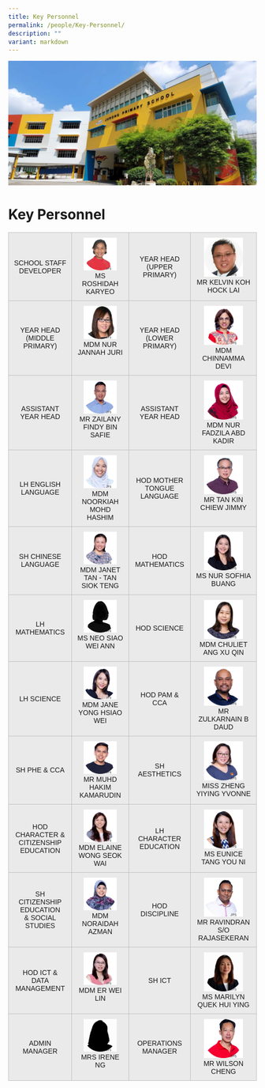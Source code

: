 ```yaml
---
title: Key Personnel
permalink: /people/Key-Personnel/
description: ""
variant: markdown
---
```

![](/images/JPS_School_Front_Banner.jpg)[](/images/Banner.png)

Key Personnel
=============

<style type="text/css">
.tg  {border-collapse:collapse;border-spacing:0;}
.tg td{border-color:black;border-style:solid;border-width:1px;font-family:Arial, sans-serif;font-size:14px;
  overflow:hidden;padding:10px 10px;word-break:normal;}
.tg th{border-color:black;border-style:solid;border-width:1px;font-family:Arial, sans-serif;font-size:14px;
  font-weight:normal;overflow:hidden;padding:10px 10px;word-break:normal;}
.tg .tg-sufc{background-color:#eaeaea;border-color:#c0c0c0;text-align:center;vertical-align:middle}
.tg .tg-qtzs{background-color:#eaeaea;border-color:#c0c0c0;text-align:center;vertical-align:top}
</style>
<table class="tg">

<tbody>
  <tr>
    <td class="tg-sufc">SCHOOL STAFF DEVELOPER</td>
    <td class="tg-qtzs"><img src="/images/Staff%20Photos/KPs/ms%20roshidah%20karyeo.jpg" style="width:70%"><br>MS ROSHIDAH KARYEO</td>
    <td class="tg-sufc">YEAR HEAD<br>(UPPER PRIMARY)</td>
    <td class="tg-qtzs"><img src="/images/Staff%20Photos/KPs/Kelvin_Koh_JPS.jpg" style="width:70%"><br>MR KELVIN KOH HOCK LAI</td>
  </tr>
  <tr>
		<td class="tg-sufc">YEAR HEAD<br>(MIDDLE PRIMARY)</td>
    <td class="tg-qtzs"><img src="/images/Staff%20Photos/KPs/Jannah_juri_website02.png" style="width:70%"><br>MDM NUR JANNAH JURI</td>
      <td class="tg-sufc">YEAR HEAD <br>(LOWER PRIMARY)</td>
    <td class="tg-qtzs"><img src="/images/Staff%20Photos/KPs/mdm chinnamma devi.jpg" style="width:70%"><br>MDM CHINNAMMA DEVI</td>
  </tr>
	<tr>
		<td class="tg-sufc">ASSISTANT<br> YEAR HEAD</td>
    <td class="tg-qtzs"><img src="/images/Staff%20Photos/KPs/mr zailany findy b safie.jpg" style="width:70%"><br>MR ZAILANY FINDY BIN SAFIE</td>
      <td class="tg-sufc">ASSISTANT<br> YEAR HEAD <br></td>
    <td class="tg-qtzs"><img src="/images/Staff%20Photos/KPs/mdm nur fadzila abd kadir.jpg" style="width:70%"><br>MDM NUR FADZILA ABD KADIR</td>
  </tr>
	<tr>
      <td class="tg-sufc">LH ENGLISH <br>LANGUAGE </td>
    <td class="tg-qtzs"><img src="/images/Staff%20Photos/KPs/mdm noorkiah mohd hashim.jpg" style="width:70%"><br>MDM NOORKIAH MOHD HASHIM</td>
			<td class="tg-sufc">HOD MOTHER TONGUE LANGUAGE</td>
    <td class="tg-qtzs"><img src="/images/Staff%20Photos/KPs/mr tan kin chiew jimmy.jpg" style="width:70%"><br>MR TAN KIN CHIEW JIMMY</td>
  </tr>
	<tr>
      <td class="tg-sufc">SH CHINESE LANGUAGE</td>
    <td class="tg-qtzs"><img src="/images/Staff%20Photos/KPs/mrs janet chua siok teng.jpg" style="width:70%"><br>MDM JANET TAN - TAN SIOK TENG</td>
		 <td class="tg-sufc">HOD MATHEMATICS</td>
    <td class="tg-qtzs"><img src="/images/Staff%20Photos/KPs/ms nur sofhia buang.jpg" style="width:70%"><br>MS NUR SOFHIA BUANG</td>
  </tr>
	<tr>
      <td class="tg-sufc">LH <br> MATHEMATICS</td>
    <td class="tg-qtzs"><img src="/images/Staff%20Photos/KPs/ms neo siao wei ann_v2.png" style="width:70%"><br>MS NEO SIAO WEI ANN</td>
    <td class="tg-sufc">HOD SCIENCE</td>
    <td class="tg-qtzs"><img src="/images/Staff%20Photos/KPs/mdm ang xu qin chuliet.jpg" style="width:70%"><br>MDM CHULIET ANG XU QIN</td>
  </tr>
	<tr>
      <td class="tg-sufc">LH SCIENCE</td>
    <td class="tg-qtzs"><img src="/images/Staff%20Photos/KPs/Jane_Yong.png" style="width:70%"><br>MDM JANE YONG HSIAO WEI<br></td>
		 <td class="tg-sufc">HOD PAM &amp; CCA</td>
    <td class="tg-qtzs"><img src="/images/Staff%20Photos/KPs/mr zulkarnain b daud.jpg" style="width:70%"><br>MR ZULKARNAIN B DAUD</td>
  </tr>
	<tr>
      <td class="tg-sufc">SH PHE &amp; CCA</td>
    <td class="tg-qtzs"><img src="/images/Staff%20Photos/KPs/mr muhd hakim kamarudin.jpg" style="width:70%"><br>MR MUHD HAKIM KAMARUDIN</td>
    	<td class="tg-sufc">SH AESTHETICS</td>
    <td class="tg-qtzs"><img src="/images/Staff%20Photos/KPs/miss zheng yiying.jpg" style="width:70%"><br>MISS ZHENG YIYING YVONNE</td>
  </tr>
	<tr>
      <td class="tg-sufc">HOD CHARACTER &amp; CITIZENSHIP EDUCATION</td>
    <td class="tg-qtzs"><img src="/images/Staff%20Photos/KPs/mdm elaine wong seok wai.jpg" style="width:70%"><br>MDM ELAINE WONG SEOK WAI</td>
			<td class="tg-sufc">LH CHARACTER EDUCATION</td>
    <td class="tg-qtzs"><img src="/images/Staff%20Photos/KPs/ms tang you ni eunice.jpg" style="width:70%"><br>MS EUNICE TANG YOU NI</td>
  </tr>
	<tr>
      <td class="tg-sufc">SH CITIZENSHIP EDUCATION<br> &amp; SOCIAL STUDIES</td>
    <td class="tg-qtzs"><img src="/images/Staff%20Photos/KPs/mdm noraidah azman.jpg" style="width:70%"><br>MDM NORAIDAH AZMAN</td>
    <td class="tg-sufc">HOD DISCIPLINE</td>
    <td class="tg-qtzs"><img src="/images/Staff%20Photos/KPs/mr ravindran so rajasekeran.jpg" style="width:70%"><br>MR RAVINDRAN S/O RAJASEKERAN</td>  
  </tr>
	<tr>
			<td class="tg-sufc">HOD ICT &amp; DATA MANAGEMENT</td>
    <td class="tg-qtzs"><img src="/images/Staff%20Photos/KPs/mdm er wei lin.jpg" style="width:70%"><br>MDM ER WEI LIN</td>
		 <td class="tg-sufc">SH ICT</td>
    <td class="tg-qtzs"><img src="/images/Staff%20Photos/KPs/Ms_Marilyn_Quek.png" style="width:70%"><br>MS MARILYN QUEK HUI YING</td>
  </tr>
	<tr>
	<td class="tg-sufc">ADMIN MANAGER</td>
    <td class="tg-qtzs"><img src="/images/Staff%20Photos/KPs/Ms_Irene_Ng_JPS.jpg" style="width:70%"><br>MRS IRENE NG</td>
	 <td class="tg-sufc">OPERATIONS MANAGER</td>
    <td class="tg-qtzs"><img src="/images/Staff%20Photos/KPs/Mr_Cheng_WIlson_JPS.jpg" style="width:70%"><br>MR WILSON CHENG</td></tr>
		</tbody>
</table>